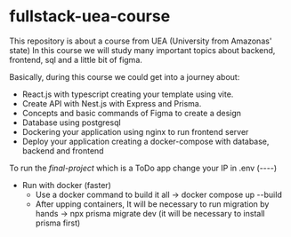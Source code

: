 # fullstack-uea-course

This repository is about a course from UEA (University from Amazonas' state)
In this course we will study many important topics about backend, frontend, sql and a little bit of figma.

Basically, during this course we could get into a journey about: 
- React.js with typescript creating your template using vite.
- Create API with Nest.js with Express and Prisma. 
- Concepts and basic commands of Figma to create a design
- Database using postgresql
- Dockering your application using nginx to run frontend server
- Deploy your application creating a docker-compose with database, backend and frontend



To run the *final-project* which is a ToDo app 
change your IP in .env (----)
- Run with docker (faster)
    - Use a docker command to build it all 
        → docker compose up --build 
    - After upping containers, It will be necessary to run migration by hands 
        → npx prisma migrate dev (it will be necessary to install prisma first) 
